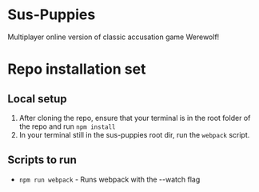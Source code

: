 # Sus-Puppies

Multiplayer online version of classic accusation game Werewolf!

# Repo installation set

## Local setup
1. After cloning the repo, ensure that your terminal is in the root folder of the repo and run `npm install`
2. In your terminal still in the sus-puppies root dir, run the `webpack` script.


## Scripts to run
- `npm run webpack` - Runs webpack with the --watch flag